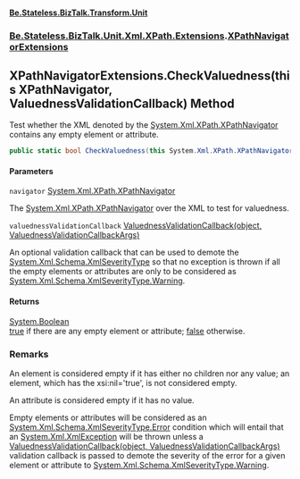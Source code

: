 #### [Be.Stateless.BizTalk.Transform.Unit](README.md 'README')
### [Be.Stateless.BizTalk.Unit.Xml.XPath.Extensions](Be.Stateless.BizTalk.Unit.Xml.XPath.Extensions.md 'Be.Stateless.BizTalk.Unit.Xml.XPath.Extensions').[XPathNavigatorExtensions](XPathNavigatorExtensions.md 'Be.Stateless.BizTalk.Unit.Xml.XPath.Extensions.XPathNavigatorExtensions')

## XPathNavigatorExtensions.CheckValuedness(this XPathNavigator, ValuednessValidationCallback) Method

Test whether the XML denoted by the [System.Xml.XPath.XPathNavigator](https://docs.microsoft.com/en-us/dotnet/api/System.Xml.XPath.XPathNavigator 'System.Xml.XPath.XPathNavigator') contains any empty element or attribute.

```csharp
public static bool CheckValuedness(this System.Xml.XPath.XPathNavigator navigator, Be.Stateless.BizTalk.Unit.Xml.ValuednessValidationCallback valuednessValidationCallback);
```
#### Parameters

<a name='Be.Stateless.BizTalk.Unit.Xml.XPath.Extensions.XPathNavigatorExtensions.CheckValuedness(thisSystem.Xml.XPath.XPathNavigator,Be.Stateless.BizTalk.Unit.Xml.ValuednessValidationCallback).navigator'></a>

`navigator` [System.Xml.XPath.XPathNavigator](https://docs.microsoft.com/en-us/dotnet/api/System.Xml.XPath.XPathNavigator 'System.Xml.XPath.XPathNavigator')

The [System.Xml.XPath.XPathNavigator](https://docs.microsoft.com/en-us/dotnet/api/System.Xml.XPath.XPathNavigator 'System.Xml.XPath.XPathNavigator') over the XML to test for valuedness.

<a name='Be.Stateless.BizTalk.Unit.Xml.XPath.Extensions.XPathNavigatorExtensions.CheckValuedness(thisSystem.Xml.XPath.XPathNavigator,Be.Stateless.BizTalk.Unit.Xml.ValuednessValidationCallback).valuednessValidationCallback'></a>

`valuednessValidationCallback` [ValuednessValidationCallback(object, ValuednessValidationCallbackArgs)](ValuednessValidationCallback(object,ValuednessValidationCallbackArgs).md 'Be.Stateless.BizTalk.Unit.Xml.ValuednessValidationCallback(object, Be.Stateless.BizTalk.Unit.Xml.ValuednessValidationCallbackArgs)')

An optional validation callback that can be used to demote the [System.Xml.Schema.XmlSeverityType](https://docs.microsoft.com/en-us/dotnet/api/System.Xml.Schema.XmlSeverityType 'System.Xml.Schema.XmlSeverityType') so that no exception is
thrown if all the empty elements or attributes are only to be considered as [System.Xml.Schema.XmlSeverityType.Warning](https://docs.microsoft.com/en-us/dotnet/api/System.Xml.Schema.XmlSeverityType.Warning 'System.Xml.Schema.XmlSeverityType.Warning').

#### Returns
[System.Boolean](https://docs.microsoft.com/en-us/dotnet/api/System.Boolean 'System.Boolean')  
[true](https://docs.microsoft.com/en-us/dotnet/csharp/language-reference/builtin-types/bool 'https://docs.microsoft.com/en-us/dotnet/csharp/language-reference/builtin-types/bool') if there are any empty element or attribute; [false](https://docs.microsoft.com/en-us/dotnet/csharp/language-reference/builtin-types/bool 'https://docs.microsoft.com/en-us/dotnet/csharp/language-reference/builtin-types/bool') otherwise.

### Remarks

An element is considered empty if it has either no children nor any value; an element, which has the xsi:nil='true',
is not considered empty.

An attribute is considered empty if it has no value.

Empty elements or attributes will be considered as an [System.Xml.Schema.XmlSeverityType.Error](https://docs.microsoft.com/en-us/dotnet/api/System.Xml.Schema.XmlSeverityType.Error 'System.Xml.Schema.XmlSeverityType.Error') condition which will entail
that an [System.Xml.XmlException](https://docs.microsoft.com/en-us/dotnet/api/System.Xml.XmlException 'System.Xml.XmlException') will be thrown unless a [ValuednessValidationCallback(object, ValuednessValidationCallbackArgs)](ValuednessValidationCallback(object,ValuednessValidationCallbackArgs).md 'Be.Stateless.BizTalk.Unit.Xml.ValuednessValidationCallback(object, Be.Stateless.BizTalk.Unit.Xml.ValuednessValidationCallbackArgs)') validation
callback is passed to demote the severity of the error for a given element or attribute to [System.Xml.Schema.XmlSeverityType.Warning](https://docs.microsoft.com/en-us/dotnet/api/System.Xml.Schema.XmlSeverityType.Warning 'System.Xml.Schema.XmlSeverityType.Warning').